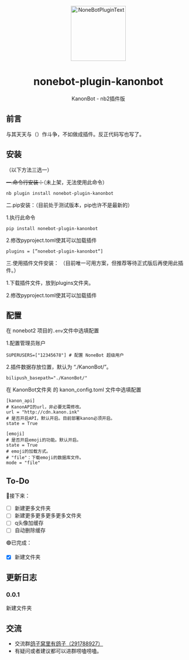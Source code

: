 <div align="center">
  <p><img src="http://cdn.kanon.ink/api/image?key=899178&imageid=image-20230618-220942-65085441" width="150" alt="NoneBotPluginText"></p>
</div>

<div align="center">

# nonebot-plugin-kanonbot
KanonBot - nb2插件版
</div>

## 前言
与其天天与（）作斗争，不如做成插件。反正代码写也写了。

## 安装
（以下方法三选一）

~~一.命令行安装：~~（未上架，无法使用此命令） 

    nb plugin install nonebot-plugin-kanonbot
    
二.pip安装：（目前处于测试版本，pip也许不是最新的） 

1.执行此命令

    pip install nonebot-plugin-kanonbot
    
2.修改pyproject.toml使其可以加载插件

    plugins = [”nonebot-plugin-kanonbot“]
    
 三.使用插件文件安装：
 （目前唯一可用方案，但推荐等待正式版后再使用此插件。）
 
 1.下载插件文件，放到plugins文件夹。

2.修改pyproject.toml使其可以加载插件

 
## 配置
在 nonebot2 项目的`.env`文件中选填配置

1.配置管理员账户

    SUPERUSERS=["12345678"] # 配置 NoneBot 超级用户
    
2.插件数据存放位置，默认为 “./KanonBot/”。

    bilipush_basepath="./KanonBot/"

在 KanonBot文件夹 的 kanon_config.toml 文件中选填配置

	[kanon_api]
	# KanonAPI的url，非必要无需修改。
	url = "http://cdn.kanon.ink"
	# 是否开启API，默认开启。目前部署kanon必须开启。
	state = True
	
	[emoji]
	# 是否开启emoji的功能。默认开启。
	state = True
	# emoji的加载方式。
	# "file"：下载emoji的数据库文件。
	mode = "file"



## To-Do
🔵接下来：
 - [ ] 新建更多文件夹
 - [ ] 新建更多更多更多更多文件夹
 - [ ] q头像加缓存
 - [ ] 自动删除缓存
 
 🟢已完成：
 - [x] 新建文件夹
 
## 更新日志
### 0.0.1
新建文件夹

## 交流
-   交流群[鸽子窝里有鸽子（291788927）](https://qm.qq.com/cgi-bin/qm/qr?k=QhOk7Z2jaXBOnAFfRafEy9g5WoiETQhy&jump_from=webapi&authKey=fCvx/auG+QynlI8bcFNs4Csr2soR8UjzuwLqrDN9F8LDwJrwePKoe89psqpozg/m)
-   有疑问或者建议都可以进群唠嗑唠嗑。
